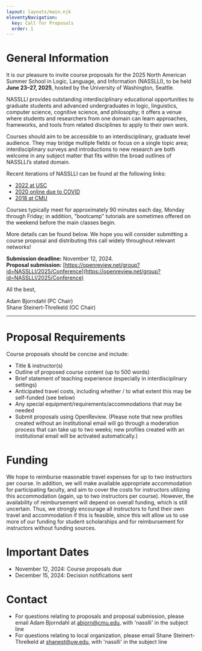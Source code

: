 ```yaml
---
layout: layouts/main.njk
eleventyNavigation:
  key: Call for Proposals
  order: 1
---
```


# General Information

It is our pleasure to invite course proposals for the 2025 North American Summer School in Logic, Language, and Information (NASSLLI), to be held **June 23–27, 2025**, hosted by the University of Washington, Seattle.

NASSLLI provides outstanding interdisciplinary educational opportunities to graduate students and advanced undergraduates in logic, linguistics, computer science, cognitive science, and philosophy; it offers a venue where students and researchers from one domain can learn approaches, frameworks, and tools from related disciplines to apply to their own work.

Courses should aim to be accessible to an interdisciplinary, graduate level audience. They may bridge multiple fields or focus on a single topic area; interdisciplinary surveys and introductions to new research are both welcome in any subject matter that fits within the broad outlines of NASSLLI’s stated domain.

Recent iterations of NASSLLI can be found at the following links:

- [2022 at USC](https://ml-la.github.io/nasslli2022/)
- [2020 online due to COVID](https://www.brandeis.edu/nasslli2020/)
- [2018 at CMU](https://www.cmu.edu/nasslli2018/)

Courses typically meet for approximately 90 minutes each day, Monday through Friday; in addition, "bootcamp" tutorials are sometimes offered on the weekend before the main classes begin.

More details can be found below. We hope you will consider submitting a course proposal and distributing this call widely throughout relevant networks!

**Submission deadline:** November 12, 2024.
\
**Proposal submission:** [https://openreview.net/group?id=NASSLLI/2025/Conference](https://openreview.net/group?id=NASSLLI/2025/Conference)

All the best,

Adam Bjorndahl (PC Chair)
\
Shane Steinert-Threlkeld (OC Chair)

---

# Proposal Requirements

Course proposals should be concise and include:

- Title & instructor(s)
- Outline of proposed course content (up to 500 words)
- Brief statement of teaching experience (especially in interdisciplinary settings)
- Anticipated travel costs, including whether / to what extent this may be self-funded (see below)
- Any special equipment/requirements/accommodations that may be needed
- Submit proposals using OpenReview. (Please note that new profiles created without an institutional email will go through a moderation process that can take up to two weeks; new profiles created with an institutional email will be activated automatically.)

# Funding

We hope to reimburse reasonable travel expenses for up to two instructors per course. In addition, we will make available appropriate accommodation for participating faculty, and aim to cover the costs for instructors utilizing this accommodation (again, up to two instructors per course). However, the availability of reimbursement will depend on overall funding, which is still uncertain. Thus, we strongly encourage all instructors to fund their own travel and accommodation if this is feasible, since this will allow us to use more of our funding for student scholarships and for reimbursement for instructors without funding sources.

# Important Dates

- November 12, 2024: Course proposals due
- December 15, 2024: Decision notifications sent

# Contact

- For questions relating to proposals and proposal submission, please email Adam Bjorndahl at abjorn@cmu.edu, with 'nasslli' in the subject line
- For questions relating to local organization, please email Shane Steinert-Threlkeld at shanest@uw.edu, with 'nasslli' in the subject line